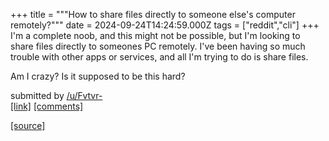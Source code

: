+++
title = """How to share files directly to someone else's computer remotely?"""
date = 2024-09-24T14:24:59.000Z
tags = ["reddit","cli"]
+++
I'm a complete noob, and this might not be possible, but I'm looking to share files directly to someones PC remotely. I've been having so much trouble with other apps or services, and all I'm trying to do is share files.

Am I crazy? Is it supposed to be this hard?

submitted by [/u/Fvtvr-](https://www.reddit.com/user/Fvtvr-)  
[\[link\]](https://www.reddit.com/r/commandline/comments/1fodrin/how_to_share_files_directly_to_someone_elses/) [\[comments\]](https://www.reddit.com/r/commandline/comments/1fodrin/how_to_share_files_directly_to_someone_elses/)

[[source]](https://www.reddit.com/r/commandline/comments/1fodrin/how_to_share_files_directly_to_someone_elses/)

